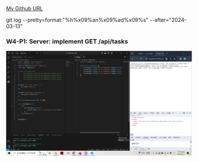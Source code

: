 [My Github URL](https://github.com/209410124/1122-wp2-2N-24.git)

git log --pretty=format:"%h%x09%an%x09%ad%x09%s" --after="2024-03-13"

### W4-P1: Server: implement GET /api/tasks
 
![](w4-p1.png)